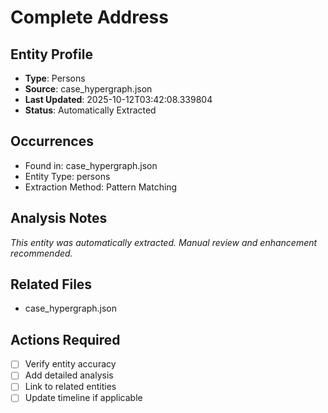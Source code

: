 # Complete Address

## Entity Profile
- **Type**: Persons
- **Source**: case_hypergraph.json
- **Last Updated**: 2025-10-12T03:42:08.339804
- **Status**: Automatically Extracted

## Occurrences
- Found in: case_hypergraph.json
- Entity Type: persons
- Extraction Method: Pattern Matching

## Analysis Notes
*This entity was automatically extracted. Manual review and enhancement recommended.*

## Related Files
- case_hypergraph.json

## Actions Required
- [ ] Verify entity accuracy
- [ ] Add detailed analysis
- [ ] Link to related entities
- [ ] Update timeline if applicable
